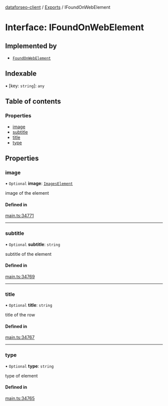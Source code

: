 [dataforseo-client](../README.md) / [Exports](../modules.md) / IFoundOnWebElement

# Interface: IFoundOnWebElement

## Implemented by

- [`FoundOnWebElement`](../classes/FoundOnWebElement.md)

## Indexable

▪ [key: `string`]: `any`

## Table of contents

### Properties

- [image](IFoundOnWebElement.md#image)
- [subtitle](IFoundOnWebElement.md#subtitle)
- [title](IFoundOnWebElement.md#title)
- [type](IFoundOnWebElement.md#type)

## Properties

### image

• `Optional` **image**: [`ImagesElement`](../classes/ImagesElement.md)

image of the element

#### Defined in

[main.ts:34771](https://github.com/dataforseo/TypeScriptClient/blob/7ca1aa4/main.ts#L34771)

___

### subtitle

• `Optional` **subtitle**: `string`

subtitle of the element

#### Defined in

[main.ts:34769](https://github.com/dataforseo/TypeScriptClient/blob/7ca1aa4/main.ts#L34769)

___

### title

• `Optional` **title**: `string`

title of the row

#### Defined in

[main.ts:34767](https://github.com/dataforseo/TypeScriptClient/blob/7ca1aa4/main.ts#L34767)

___

### type

• `Optional` **type**: `string`

type of element

#### Defined in

[main.ts:34765](https://github.com/dataforseo/TypeScriptClient/blob/7ca1aa4/main.ts#L34765)
